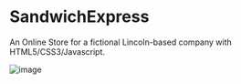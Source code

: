 # SandwichExpress
An Online Store for a fictional Lincoln-based company with HTML5/CSS3/Javascript.

![image](https://user-images.githubusercontent.com/15858131/50380149-32c16500-0656-11e9-97fa-252e58c7d0ba.png)

